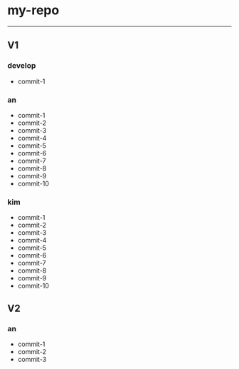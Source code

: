 # my-repo
---

## V1

### develop

- commit-1

### an

- commit-1
- commit-2
- commit-3
- commit-4
- commit-5
- commit-6
- commit-7
- commit-8
- commit-9
- commit-10

### kim

- commit-1
- commit-2
- commit-3
- commit-4
- commit-5
- commit-6
- commit-7
- commit-8
- commit-9 
- commit-10

## V2

### an

- commit-1
- commit-2
- commit-3